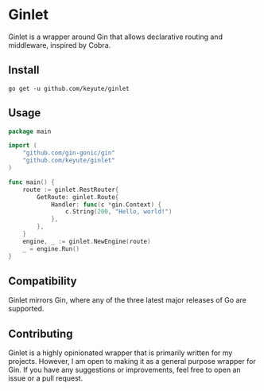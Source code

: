 # Ginlet

Ginlet is a wrapper around Gin that allows declarative routing and middleware, inspired by Cobra.

## Install

```shell
go get -u github.com/keyute/ginlet
```

## Usage

```go
package main

import (
	"github.com/gin-gonic/gin"
	"github.com/keyute/ginlet"
)

func main() {
	route := ginlet.RestRouter{
		GetRoute: ginlet.Route{
			Handler: func(c *gin.Context) {
				c.String(200, "Hello, world!")
			},
		},
	}
	engine, _ := ginlet.NewEngine(route)
	_ = engine.Run()
}

```

## Compatibility

Ginlet mirrors Gin, where any of the three latest major releases of Go are supported.

## Contributing

Ginlet is a highly opinionated wrapper that is primarily written for my projects.
However, I am open to making it as a general purpose wrapper for Gin.
If you have any suggestions or improvements, feel free to open an issue or a pull request.
